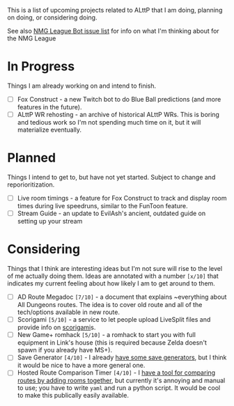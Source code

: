 This is a list of upcoming projects related to ALttP that I am doing, planning on doing, or considering doing.

See also [NMG League Bot issue list](https://github.com/FoxLisk/NMG-League-Bot/issues) for info on what I'm thinking about for the NMG League

# In Progress

Things I am already working on and intend to finish.

- [ ] Fox Construct - a new Twitch bot to do Blue Ball predictions (and more features in the future).
- [ ] ALttP WR rehosting - an archive of historical ALttP WRs. This is boring and tedious work so I'm not spending much time on it, but it will materialize eventually.

# Planned

Things I intend to get to, but have not yet started. Subject to change and reporioritization.

- [ ] Live room timings - a feature for Fox Construct to track and display room times during live speedruns, similar to the FunToon feature.
- [ ] Stream Guide - an update to EvilAsh's ancient, outdated guide on setting up your stream

# Considering

Things that I think are interesting ideas but I'm not sure will rise to the level of me actually doing them. Ideas are annotated with a number `[x/10]` that indicates my current feeling about how likely I am to get around to them.

- [ ] AD Route Megadoc `[7/10]` - a document that explains ~everything about All Dungeons routes. The idea is to cover old route and all of the tech/options available in new route.
- [ ] Scorigami `[5/10]` - a service to let people upload LiveSplit files and provide info on [scorigami](https://en.wikipedia.org/wiki/Scorigami)s.
- [ ] New Game+ romhack `[5/10]` - a romhack to start you with full equipment in Link's house (this is required because Zelda doesn't spawn if you already have MS+).
- [ ] Save Generator `[4/10]` - I already [have some save generators](https://foxlisk.com/dwnmg.html), but I think it would be nice to have a more general one.
- [ ] Hosted Route Comparison Timer `[4/10]` - I [have a tool for comparing routes by adding rooms together](/tools/compare_times.py), but currently it's annoying and manual to use; you have to write `yaml` and run a python script. It would be cool to make this publically easily available.
